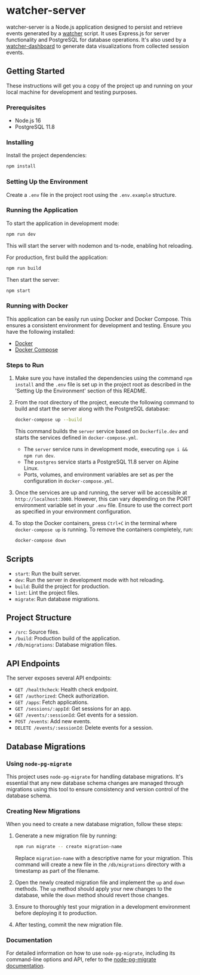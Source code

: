 # watcher-server

watcher-server is a Node.js application designed to persist and retrieve events generated by a [watcher](https://github.com/pedrorv/watcher) script. It uses Express.js for server functionality and PostgreSQL for database operations. It's also used by a [watcher-dashboard](https://github.com/pedrorv/watcher-dashboard) to generate data visualizations from collected session events.

## Getting Started

These instructions will get you a copy of the project up and running on your local machine for development and testing purposes.

### Prerequisites

- Node.js 16
- PostgreSQL 11.8

### Installing

Install the project dependencies:

```bash
npm install
```

### Setting Up the Environment

Create a `.env` file in the project root using the `.env.example` structure.

### Running the Application

To start the application in development mode:

```bash
npm run dev
```

This will start the server with nodemon and ts-node, enabling hot reloading.

For production, first build the application:

```bash
npm run build
```

Then start the server:

```bash
npm start
```

### Running with Docker

This application can be easily run using Docker and Docker Compose. This ensures a consistent environment for development and testing. Ensure you have the following installed:

- [Docker](https://www.docker.com/get-started)
- [Docker Compose](https://docs.docker.com/compose/install/)

### Steps to Run

1. Make sure you have installed the dependencies using the command `npm install` and the `.env` file is set up in the project root as described in the 'Setting Up the Environment' section of this README.

2. From the root directory of the project, execute the following command to build and start the server along with the PostgreSQL database:

   ```bash
   docker-compose up --build
   ```

   This command builds the `server` service based on `Dockerfile.dev` and starts the services defined in `docker-compose.yml`.

   - The `server` service runs in development mode, executing `npm i && npm run dev`.
   - The `postgres` service starts a PostgreSQL 11.8 server on Alpine Linux.
   - Ports, volumes, and environment variables are set as per the configuration in `docker-compose.yml`.
     <br/>

3. Once the services are up and running, the server will be accessible at `http://localhost:3000`. However, this can vary depending on the PORT environment variable set in your `.env` file. Ensure to use the correct port as specified in your environment configuration.

4. To stop the Docker containers, press `Ctrl+C` in the terminal where `docker-compose up` is running. To remove the containers completely, run:

   ```bash
   docker-compose down
   ```

## Scripts

- `start`: Run the built server.
- `dev`: Run the server in development mode with hot reloading.
- `build`: Build the project for production.
- `lint`: Lint the project files.
- `migrate`: Run database migrations.

## Project Structure

- `/src`: Source files.
- `/build`: Production build of the application.
- `/db/migrations`: Database migration files.

## API Endpoints

The server exposes several API endpoints:

- `GET /healthcheck`: Health check endpoint.
- `GET /authorized`: Check authorization.
- `GET /apps`: Fetch applications.
- `GET /sessions/:appId`: Get sessions for an app.
- `GET /events/:sessionId`: Get events for a session.
- `POST /events`: Add new events.
- `DELETE /events/:sessionId`: Delete events for a session.

## Database Migrations

### Using `node-pg-migrate`

This project uses `node-pg-migrate` for handling database migrations. It's essential that any new database schema changes are managed through migrations using this tool to ensure consistency and version control of the database schema.

### Creating New Migrations

When you need to create a new database migration, follow these steps:

1. Generate a new migration file by running:

   ```bash
   npm run migrate -- create migration-name
   ```

   Replace `migration-name` with a descriptive name for your migration. This command will create a new file in the `/db/migrations` directory with a timestamp as part of the filename.

2. Open the newly created migration file and implement the `up` and `down` methods. The `up` method should apply your new changes to the database, while the `down` method should revert those changes.

3. Ensure to thoroughly test your migration in a development environment before deploying it to production.

4. After testing, commit the new migration file.

### Documentation

For detailed information on how to use `node-pg-migrate`, including its command-line options and API, refer to the [node-pg-migrate documentation](https://salsita.github.io/node-pg-migrate/#/).
